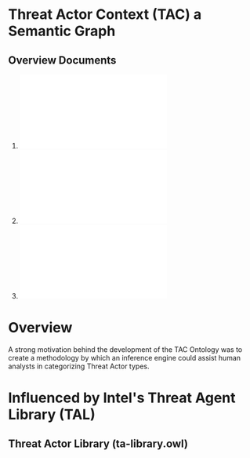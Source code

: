 # Threat Actor Context (TAC) a Semantic Graph

## Overview Documents 
1. ![STIX Specification Ontology](/docs/gh-docs/stix-spec.md)
2. ![STIX Semantic Extension Ontology](/docs/gh-docs/stix-semex.md)
3. ![Threat Actor Context Ontology](/docs/gh-docs/tac.md)

# Overview
A strong motivation behind the development of the TAC Ontology was to create a methodology by which an inference engine could assist human analysts in categorizing Threat Actor types.

# Influenced by Intel's Threat Agent Library (TAL)

## Threat Actor Library (ta-library.owl)

